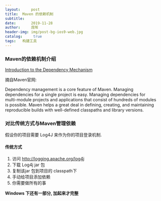 ```yaml
---
layout:     post
title:	Maven 的依赖机制
subtitle:   
date:       2019-11-28
author: 	庞晖
header-img: img/post-bg-ios9-web.jpg
catalog: 	 true
tags: 	构建工具
---
```


### Maven的依赖机制介绍
[Introduction to the Dependency Mechanism](http://maven.apache.org/guides/introduction/introduction-to-dependency-mechanism.html)

摘自Maven官网:

Dependency management is a core feature of Maven. Managing dependencies for a single project is easy. Managing dependencies for multi-module projects and applications that consist of hundreds of modules is possible. Maven helps a great deal in defining, creating, and maintaining reproducible builds with well-defined classpaths and library versions.

### 对比传统方式与Maven管理依赖
假设你的项目需要 Log4J 来作为你的项目登录机制.
#### 传统方式
1. 访问 http://logging.apache.org/log4j
2. 下载 Log4j jar 包
3. 复制该jar 包到项目的 classpath下
4. 手动给项目添加依赖
5. 你需要做所有的事

**Windows 下还有一部分, 加起来才完整**
